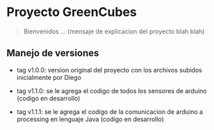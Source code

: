 Proyecto GreenCubes
========
> Bienvenidos ... (mensaje de explicacion del proyecto blah blah)

## Manejo de versiones
- tag v1.0.0: version original del proyecto con los archivos subidos inicialmente por Diego

- tag v1.1.0: se le agrega el codigo de todos los sensores de arduino (codigo en desarrollo)

- tag v1.1.1: se le agrega el codigo de la comunicacion de arduino a processing en lenguaje Java (codigo en desarrollo)